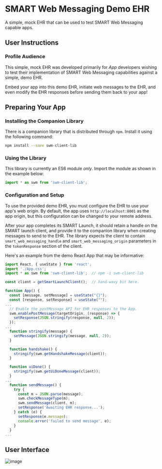 # SMART Web Messaging Demo EHR

A simple, mock EHR that can be used to test SMART Web Messaging capable apps.

## User Instructions

### Profile Audience

This simple, mock EHR was developed primarily for *App* developers wishing to test their implementation of SMART Web Messaging capabilities against a simple, demo EHR.

Embed your app into this demo EHR, initiate web messages to the EHR, and even modify the EHR responses before sending them back to your app!

## Preparing Your App

### Installing the Companion Library

There is a companion library that is distributed through `npm`.  Install it using the following command:

```bash
npm install --save swm-client-lib
```

### Using the Library

This library is currently an ES6 module *only*.  Import the module as shown in the example below:

```js
import * as swm from 'swm-client-lib';
```

### Configuration and Setup
To use the provided demo EHR, you must configure the EHR to use your app's web origin.  By default, the app uses `http://localhost:8001` as the app origin, but this configuration can be changed to your remote address.

After your app completes its SMART Launch, it should retain a handle on the SMART launch client, and provide it to the companion library when creating messages to send to the EHR.  The library expects the client to contain `smart_web_messaging_handle` and `smart_web_messaging_origin` parameters in the `tokenResponse` section of the client.

Here's an example from the demo React App that may be informative:
```js
import React, { useState } from 'react';
import './App.css';
import * as swm from 'swm-client-lib';  // npm -i swm-client-lib

const client = getSmartLaunchClient();  // hand-wavy bit here.

function App() {
  const [message, setMessage] = useState("{}");
  const [response, setResponse] = useState("");
...
  // Enable the postMessage API for EHR responses to the App.
  swm.enablePostMessage(targetOrigin, (response) => {
    setResponse(JSON.stringify(response, null, 2));
  });
...
  function stringify(message) {
    setMessage(JSON.stringify(message, null, 2));
  }

  function handshake() {
    stringify(swm.getHandshakeMessage(client));
  }

  function uiDone() {
    stringify(swm.getUiDoneMessage(client));
  }
...
  function sendMessage() {
    try {
      const m = JSON.parse(message);
      swm.checkMessageType(m);
      swm.sendMessage(client, m);
      setResponse('Awaiting EHR response...');
    } catch (e) {
      setResponse(e.message);
      console.error('failed to send message', e);
    }
  }
...
```

## User Interface
![image](https://user-images.githubusercontent.com/4342684/118538020-45e79a80-b713-11eb-878d-33f476ed02f3.png)
